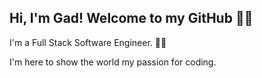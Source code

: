 
## Hi, I'm Gad! Welcome to my GitHub :man_mechanic:

I'm a Full Stack Software Engineer. :man_technologist:

I'm here to show the world my passion for coding.